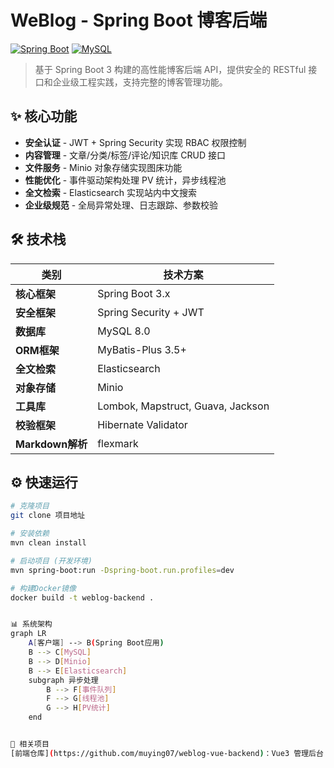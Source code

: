 # WeBlog - Spring Boot 博客后端

[![Spring Boot](https://img.shields.io/badge/Spring%20Boot-3.x-6DB33F?logo=spring)](https://spring.io/projects/spring-boot)
[![MySQL](https://img.shields.io/badge/MySQL-8.0-4479A1?logo=mysql)](https://www.mysql.com/)

> 基于 Spring Boot 3 构建的高性能博客后端 API，提供安全的 RESTful 接口和企业级工程实践，支持完整的博客管理功能。

## ✨ 核心功能
- **安全认证** - JWT + Spring Security 实现 RBAC 权限控制
- **内容管理** - 文章/分类/标签/评论/知识库 CRUD 接口
- **文件服务** - Minio 对象存储实现图床功能
- **性能优化** - 事件驱动架构处理 PV 统计，异步线程池
- **全文检索** - Elasticsearch 实现站内中文搜索
- **企业级规范** - 全局异常处理、日志跟踪、参数校验

## 🛠️ 技术栈
| 类别               | 技术方案                          |
|--------------------|-----------------------------------|
| **核心框架**       | Spring Boot 3.x                   |
| **安全框架**       | Spring Security + JWT             |
| **数据库**         | MySQL 8.0                         |
| **ORM框架**        | MyBatis-Plus 3.5+                 |
| **全文检索**       | Elasticsearch                     |
| **对象存储**       | Minio                             |
| **工具库**         | Lombok, Mapstruct, Guava, Jackson |
| **校验框架**       | Hibernate Validator               |
| **Markdown解析**   | flexmark                          |

## ⚙️ 快速运行
```bash
# 克隆项目
git clone 项目地址

# 安装依赖
mvn clean install

# 启动项目 (开发环境)
mvn spring-boot:run -Dspring-boot.run.profiles=dev

# 构建Docker镜像
docker build -t weblog-backend .


📊 系统架构
graph LR
    A[客户端] --> B(Spring Boot应用)
    B --> C[MySQL]
    B --> D[Minio]
    B --> E[Elasticsearch]
    subgraph 异步处理
        B --> F[事件队列]
        F --> G[线程池]
        G --> H[PV统计]
    end


🔗 相关项目
[前端仓库](https://github.com/muying07/weblog-vue-backend)：Vue3 管理后台 + 响应式博客
